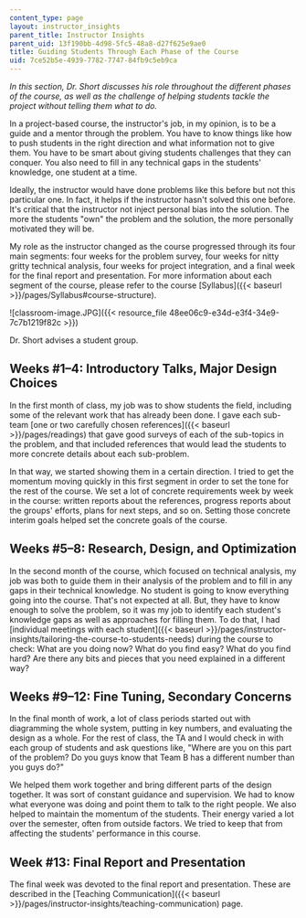 ```yaml
---
content_type: page
layout: instructor_insights
parent_title: Instructor Insights
parent_uid: 13f190bb-4d98-5fc5-48a8-d27f625e9ae0
title: Guiding Students Through Each Phase of the Course
uid: 7ce52b5e-4939-7782-7747-84fb9c5eb9ca
---
```


_In this section, Dr. Short discusses his role throughout the different phases of the course, as well as the challenge of helping students tackle the project without telling them what to do._

In a project-based course, the instructor's job, in my opinion, is to be a guide and a mentor through the problem. You have to know things like how to push students in the right direction and what information not to give them. You have to be smart about giving students challenges that they can conquer. You also need to fill in any technical gaps in the students' knowledge, one student at a time.

Ideally, the instructor would have done problems like this before but not this particular one. In fact, it helps if the instructor hasn't solved this one before. It's critical that the instructor not inject personal bias into the solution. The more the students "own" the problem and the solution, the more personally motivated they will be.

My role as the instructor changed as the course progressed through its four main segments: four weeks for the problem survey, four weeks for nitty gritty technical analysis, four weeks for project integration, and a final week for the final report and presentation. For more information about each segment of the course, please refer to the course [Syllabus]({{< baseurl >}}/pages/Syllabus#course-structure).

![classroom-image.JPG]({{< resource_file 48ee06c9-e34d-e3f4-34e9-7c7b1219f82c >}})

Dr. Short advises a student group.

Weeks #1–4: Introductory Talks, Major Design Choices
----------------------------------------------------

In the first month of class, my job was to show students the field, including some of the relevant work that has already been done. I gave each sub-team [one or two carefully chosen references]({{< baseurl >}}/pages/readings) that gave good surveys of each of the sub-topics in the problem, and that included references that would lead the students to more concrete details about each sub-problem.

In that way, we started showing them in a certain direction. I tried to get the momentum moving quickly in this first segment in order to set the tone for the rest of the course. We set a lot of concrete requirements week by week in the course: written reports about the references, progress reports about the groups' efforts, plans for next steps, and so on. Setting those concrete interim goals helped set the concrete goals of the course.

Weeks #5–8: Research, Design, and Optimization
----------------------------------------------

In the second month of the course, which focused on technical analysis, my job was both to guide them in their analysis of the problem and to fill in any gaps in their technical knowledge. No student is going to know everything going into the course. That's not expected at all. But, they have to know enough to solve the problem, so it was my job to identify each student's knowledge gaps as well as approaches for filling them. To do that, I had [individual meetings with each student]({{< baseurl >}}/pages/instructor-insights/tailoring-the-course-to-students-needs) during the course to check: What are you doing now? What do you find easy? What do you find hard? Are there any bits and pieces that you need explained in a different way?

Weeks #9–12: Fine Tuning, Secondary Concerns
--------------------------------------------

In the final month of work, a lot of class periods started out with diagramming the whole system, putting in key numbers, and evaluating the design as a whole. For the rest of class, the TA and I would check in with each group of students and ask questions like, "Where are you on this part of the problem? Do you guys know that Team B has a different number than you guys do?"

We helped them work together and bring different parts of the design together. It was sort of constant guidance and supervision. We had to know what everyone was doing and point them to talk to the right people. We also helped to maintain the momentum of the students. Their energy varied a lot over the semester, often from outside factors. We tried to keep that from affecting the students' performance in this course.

Week #13: Final Report and Presentation
---------------------------------------

The final week was devoted to the final report and presentation. These are described in the [Teaching Communication]({{< baseurl >}}/pages/instructor-insights/teaching-communication) page.